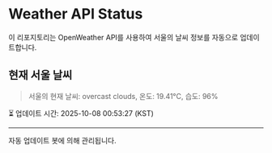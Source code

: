 
# Weather API Status

이 리포지토리는 OpenWeather API를 사용하여 서울의 날씨 정보를 자동으로 업데이트합니다.

## 현재 서울 날씨
> 서울의 현재 날씨: overcast clouds, 온도: 19.41°C, 습도: 96%

⏳ 업데이트 시간: 2025-10-08 00:53:27 (KST)

---
자동 업데이트 봇에 의해 관리됩니다.
